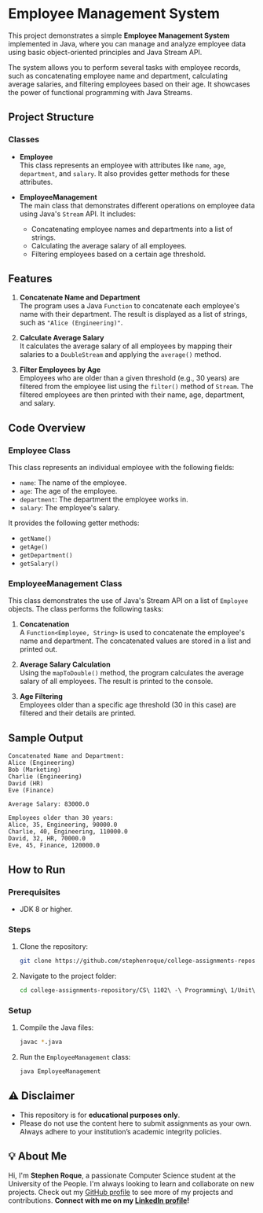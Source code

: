 # Employee Management System

This project demonstrates a simple **Employee Management System** implemented in Java, where you can manage and analyze employee data using basic object-oriented principles and Java Stream API.

The system allows you to perform several tasks with employee records, such as concatenating employee name and department, calculating average salaries, and filtering employees based on their age. It showcases the power of functional programming with Java Streams.

## Project Structure

### **Classes**

- **Employee**  
  This class represents an employee with attributes like `name`, `age`, `department`, and `salary`. It also provides getter methods for these attributes.

- **EmployeeManagement**  
  The main class that demonstrates different operations on employee data using Java's `Stream` API. It includes:
  - Concatenating employee names and departments into a list of strings.
  - Calculating the average salary of all employees.
  - Filtering employees based on a certain age threshold.

## Features

1. **Concatenate Name and Department**  
   The program uses a Java `Function` to concatenate each employee's name with their department. The result is displayed as a list of strings, such as `"Alice (Engineering)"`.

2. **Calculate Average Salary**  
   It calculates the average salary of all employees by mapping their salaries to a `DoubleStream` and applying the `average()` method.

3. **Filter Employees by Age**  
   Employees who are older than a given threshold (e.g., 30 years) are filtered from the employee list using the `filter()` method of `Stream`. The filtered employees are then printed with their name, age, department, and salary.

## Code Overview

### **Employee Class**

This class represents an individual employee with the following fields:
- `name`: The name of the employee.
- `age`: The age of the employee.
- `department`: The department the employee works in.
- `salary`: The employee's salary.

It provides the following getter methods:
- `getName()`
- `getAge()`
- `getDepartment()`
- `getSalary()`

### **EmployeeManagement Class**

This class demonstrates the use of Java's Stream API on a list of `Employee` objects. The class performs the following tasks:

1. **Concatenation**  
   A `Function<Employee, String>` is used to concatenate the employee's name and department. The concatenated values are stored in a list and printed out.

2. **Average Salary Calculation**  
   Using the `mapToDouble()` method, the program calculates the average salary of all employees. The result is printed to the console.

3. **Age Filtering**  
   Employees older than a specific age threshold (30 in this case) are filtered and their details are printed.

## Sample Output

```plaintext
Concatenated Name and Department:
Alice (Engineering)
Bob (Marketing)
Charlie (Engineering)
David (HR)
Eve (Finance)

Average Salary: 83000.0

Employees older than 30 years:
Alice, 35, Engineering, 90000.0
Charlie, 40, Engineering, 110000.0
David, 32, HR, 70000.0
Eve, 45, Finance, 120000.0
```

## How to Run

### Prerequisites
- JDK 8 or higher.

### Steps
1. Clone the repository:
   ```bash
   git clone https://github.com/stephenroque/college-assignments-repository.git
   ```
2. Navigate to the project folder:
   ```bash
   cd college-assignments-repository/CS\ 1102\ -\ Programming\ 1/Unit\ 8/EmployeeManagement/src/
   ```

### **Setup**
1. Compile the Java files:
   ```bash
   javac *.java
   ```
2. Run the `EmployeeManagement` class:
   ```bash
   java EmployeeManagement
   ```

## ⚠️ Disclaimer

- This repository is for **educational purposes only**. 
- Please do not use the content here to submit assignments as your own. Always adhere to your institution’s academic integrity policies. 

## 💡 About Me

Hi, I'm **Stephen Roque**, a passionate Computer Science student at the University of the People. I'm always looking to learn and collaborate on new projects. Check out my [GitHub profile](https://github.com/stephenroque) to see more of my projects and contributions. **Connect with me on my [LinkedIn profile](https://www.linkedin.com/in/stephenroque/)!**
